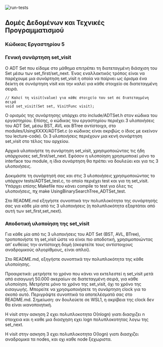 ![run-tests](../../workflows/run-tests/badge.svg)

## Δομές Δεδομένων και Τεχνικές Προγραμματισμού

### Κώδικας Εργαστηρίου 5

### Γενική συνάρτηση set_visit
Ο ADT Set που είδαμε στο μάθημα επιτρέπει τη διατεταγμένη διάσχιση του Set μέσω των set_first/set_next. Ένας εναλλακτικός τρόπος είναι να παρέχουμε μια συνάρτηση set_visit η οποία να παίρνει ως όρισμα ένα δείκτη σε συνάρτηση visit και την καλεί για κάθε στοιχείο σε διατεταγμένη σειρά.
```
// Καλεί τη visit(value) για κάθε στοιχείο του set σε διατεταγμένη σειρά
void set_visit(Set set, VisitFunc visit);
```
Ο ορισμός της συνάρτησης υπάρχει στο include/ADTSet.h στον κώδικα του εργαστηρίου. Επίσης, ο κώδικας του εργαστηρίου περιέχει 3 υλοποιήσεις του ADT Set, μέσω BST, AVL και BTree αντίστοιχα, στο modules/UsingXXXX/ADTSet.c (ο κώδικας είναι ακριβώς ο ίδιος με εκείνον του lecture-code). Οι 3 υλοποιήσεις περιέχουν μια κενή συνάρτηση set_visit στο τέλος του αρχείου.

Αρχικά υλοποιήστε τη συνάρτηση set_visit, χρησιμοποιώντας τις ήδη υπάρχουσες set_first/set_next. Εφόσον η υλοποίηση χρησιμοποιεί μόνο το interface του module, η ίδια συνάρτηση θα πρέπει να δουλεύει και για τις 3 υλοποιήσεις.

Δοκιμάστε τη συνάρτησή σας και στις 3 υλοποιήσεις χρησιμοποιώντας το υπάρχον tests/ADTSet_test.c, το οποίο περιέχει test και για τη set_visit. Υπάρχει επίσης Makefile που κάνει compile το test για όλες τις υλοποιήσεις, πχ make UsingBinarySearchTree_ADTSet_test.

Στο README.md εξηγήστε συνοπτικά την πολυπλοκότητα της συνάρτησής σας για κάθε μία από τις 3 υλοποιήσεις (η πολυπλοκότητα εξαρτάται από αυτή των set_first,set_next).

### Αποδοτική υλοποίηση της set_visit
Για κάθε μία από τις 3 υλοποιήσεις του ADT Set (BST, AVL, BTree), τροποποιήστε τη set_visit ώστε να είναι πιο αποδοτική, χρησιμοποιώντας απ’ ευθείας την αντίστοιχη δομή (σκεφτείτε τους αντίστοιχους αναδρομικούς αλγορίθμους, είναι απλοί).

Στο README.md, εξηγήστε συνοπτικά την πολυπλοκότητα της κάθε υλοποίησης.

Προαιρετικά: μετρήστε το χρόνο που κάνει να εκτελεστεί η set_visit μετά από εισαγωγή 50.000 ακεραίων σε διατεταγμένη σειρά, για κάθε υλοποίηση. Μετρήστε μόνο το χρόνο της set_visit, όχι το χρόνο της εισαγωγής. Μπορείτε να χρησιμοποιήσετε τη συνάρτηση clock για το σκοπό αυτό. Περιγράψτε συνοπτικά τα αποτελέσματά σας στο README.md. Σημείωση: αν δουλεύετε σε WSL1, η ακρίβεια της clock δεν θα είναι ικανοποιητική.

H visit στην ασκηση 2 εχει πολυπλοκοτητα Ο(nlogn) γιατι διασχιζει n στοιχεια και η καθε μια διασχηση εχει logn πολυπλοκοτητας λογω της set_next.

Η visit στην ασκηση 3 εχει πολυπλοκοτητα  Ο(logn) γιατι διασχιζει αναδρομικα τα nodes, και οχι καθε node ξεχωριστα.
